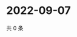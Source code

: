 # 2022-09-07

共 0 条

<!-- BEGIN WEIBO -->
<!-- 最后更新时间 Wed Sep 07 2022 23:17:52 GMT+0800 (China Standard Time) -->

<!-- END WEIBO -->
